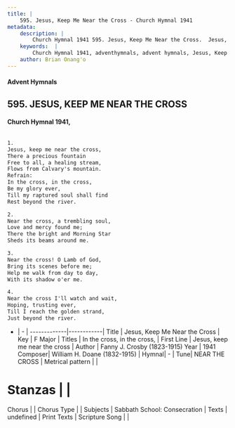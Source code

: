 ```yaml
---
title: |
    595. Jesus, Keep Me Near the Cross - Church Hymnal 1941
metadata:
    description: |
        Church Hymnal 1941 595. Jesus, Keep Me Near the Cross.  Jesus, keep me near the cross,  There a precious fountain  Free to all, a healing stream,  Flows from Calvary's mountain.  
    keywords:  |
        Church Hymnal 1941, adventhymnals, advent hymnals, Jesus, Keep Me Near the Cross, Jesus, keep me near the cross. In the cross, in the cross, 
    author: Brian Onang'o
---
```


#### Advent Hymnals
## 595. JESUS, KEEP ME NEAR THE CROSS
####  Church Hymnal 1941,

```txt

1.
Jesus, keep me near the cross, 
There a precious fountain 
Free to all, a healing stream, 
Flows from Calvary's mountain. 
Refrain:
In the cross, in the cross, 
Be my glory ever, 
Till my raptured soul shall find 
Rest beyond the river. 

2.
Near the cross, a trembling soul, 
Love and mercy found me; 
There the bright and Morning Star 
Sheds its beams around me. 

3.
Near the cross! O Lamb of God, 
Bring its scenes before me; 
Help me walk from day to day, 
With its shadow o'er me. 

4.
Near the cross I'll watch and wait, 
Hoping, trusting ever, 
Till I reach the golden strand, 
Just beyond the river.

```

- |   -  |
-------------|------------|
Title | Jesus, Keep Me Near the Cross |
Key | F Major |
Titles | In the cross, in the cross,  |
First Line | Jesus, keep me near the cross |
Author | Fanny J. Crosby (1823-1915)
Year | 1941
Composer| William H. Doane (1832-1915) |
Hymnal|  - |
Tune| NEAR THE CROSS |
Metrical pattern | |
# Stanzas |  |
Chorus |  |
Chorus Type |  |
Subjects | Sabbath School: Consecration |
Texts | undefined |
Print Texts | 
Scripture Song |  |
    
